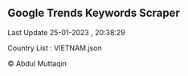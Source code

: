 

## Google Trends Keywords Scraper 
 
Last Update 25-01-2023 , 20:38:29

Country List :
VIETNAM.json



© Abdul Muttaqin 
